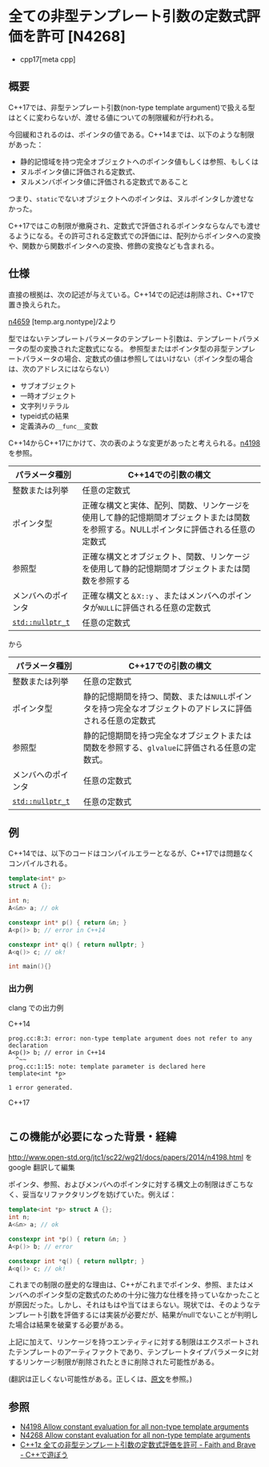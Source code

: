 # 全ての非型テンプレート引数の定数式評価を許可 [N4268]

* cpp17[meta cpp]

## 概要
C++17では、非型テンプレート引数(non-type template argument)で扱える型はとくに変わらないが、渡せる値についての制限緩和が行われる。

今回緩和されるのは、ポインタの値である。C++14までは、以下のような制限があった：

- 静的記憶域を持つ完全オブジェクトへのポインタ値もしくは参照、もしくは
- ヌルポインタ値に評価される定数式、
- ヌルメンバポインタ値に評価される定数式であること

つまり、`static`でないオブジェクトへのポインタは、ヌルポインタしか渡せなかった。

C++17ではこの制限が撤廃され、定数式で評価されるポインタならなんでも渡せるようになる。その許可される定数式での評価には、配列からポインタへの変換や、関数から関数ポインタへの変換、修飾の変換なども含まれる。

## 仕様
直接の根拠は、次の記述が与えている。C++14での記述は削除され、C++17で置き換えられた。

[n4659](http://www.open-std.org/jtc1/sc22/wg21/docs/papers/2017/n4659.pdf) [temp.arg.nontype]/2より

型ではないテンプレートパラメータのテンプレート引数は、テンプレートパラメータの型の変換された定数式になる。
参照型またはポインタ型の非型テンプレートパラメータの場合、定数式の値は参照してはいけない（ポインタ型の場合は、次のアドレスにはならない）

- サブオブジェクト
- 一時オブジェクト
- 文字列リテラル
- typeid式の結果
- 定義済みの`__func__`変数

C++14からC++17にかけて、次の表のような変更があったと考えられる。[n4198](http://www.open-std.org/jtc1/sc22/wg21/docs/papers/2014/n4198.html)を参照。

| パラメータ種別 | C++14での引数の構文 |
|---|---|
| 整数または列挙 |	任意の定数式 |
| ポインタ型 | 正確な構文と実体、配列、関数、リンケージを使用して静的記憶期間オブジェクトまたは関数を参照する。NULLポインタに評価される任意の定数式 |
| 参照型 |	正確な構文とオブジェクト、関数、リンケージを使用して静的記憶期間オブジェクトまたは関数を参照する |
| メンバへのポインタ | 正確な構文と`＆X::y` 、またはメンバへのポインタが`NULL`に評価される任意の定数式 |
| [`std::nullptr_t`](/reference/cstddef/nullptr_t.md) | 任意の定数式 |

から

| パラメータ種別 | C++17での引数の構文 |
|---|---|
| 整数または列挙 |	任意の定数式 |
| ポインタ型 | 静的記憶期間を持つ、関数、または`NULL`ポインタを持つ完全なオブジェクトのアドレスに評価される任意の定数式 |
| 参照型 |	静的記憶期間を持つ完全なオブジェクトまたは関数を参照する、`glvalue`に評価される任意の定数式。 |
| メンバへのポインタ | 任意の定数式 |
| [`std::nullptr_t`](/reference/cstddef/nullptr_t.md) | 任意の定数式 |

## 例
C++14では、以下のコードはコンパイルエラーとなるが、C++17では問題なくコンパイルされる。

```cpp example
template<int* p> 
struct A {};

int n;
A<&n> a; // ok

constexpr int* p() { return &n; }
A<p()> b; // error in C++14

constexpr int* q() { return nullptr; }
A<q()> c; // ok!

int main(){}
```

### 出力例
clang での出力例

C++14

```
prog.cc:8:3: error: non-type template argument does not refer to any declaration
A<p()> b; // error in C++14
  ^~~
prog.cc:1:15: note: template parameter is declared here
template<int *p> 
              ^
1 error generated.
```

C++17

```
```

## この機能が必要になった背景・経緯
http://www.open-std.org/jtc1/sc22/wg21/docs/papers/2014/n4198.html を google 翻訳して編集

ポインタ、参照、およびメンバへのポインタに対する構文上の制限はぎこちなく、妥当なリファクタリングを妨げていた。例えば：

```cpp
template<int *p> struct A {};
int n;
A<&n> a; // ok

constexpr int *p() { return &n; }
A<p()> b; // error

constexpr int *q() { return nullptr; }
A<q()> c; // ok!
```

これまでの制限の歴史的な理由は、C++がこれまでポインタ、参照、またはメンバへのポインタ型の定数式のための十分に強力な仕様を持っていなかったことが原因だった。しかし、それはもはや当てはまらない。現状では、そのようなテンプレート引数を評価するには実装が必要だが、結果がnullでないことが判明した場合は結果を破棄する必要がある。

上記に加えて、リンケージを持つエンティティに対する制限はエクスポートされたテンプレートのアーティファクトであり、テンプレートタイプパラメータに対するリンケージ制限が削除されたときに削除された可能性がある。

(翻訳は正しくない可能性がある。正しくは、[原文](http://www.open-std.org/jtc1/sc22/wg21/docs/papers/2014/n4198.html)を参照。)

## 参照
- [N4198 Allow constant evaluation for all non-type template arguments](http://www.open-std.org/jtc1/sc22/wg21/docs/papers/2014/n4198.html)
- [N4268 Allow constant evaluation for all non-type template arguments](http://www.open-std.org/jtc1/sc22/wg21/docs/papers/2014/n4268.html)
- [C++1z 全ての非型テンプレート引数の定数式評価を許可 - Faith and Brave - C++で遊ぼう](https://faithandbrave.hateblo.jp/entry/2016/10/27/180801)
